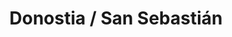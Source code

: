 ---
title: Donostia / San Sebastián
url: /donostia-san-sebastian/
latitude: 43.304
longitude: -1.978
---